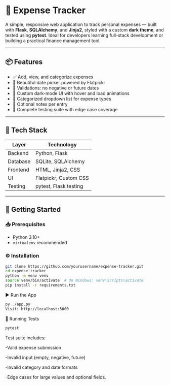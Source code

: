 # 💸 Expense Tracker

A simple, responsive web application to track personal expenses — built with **Flask**, **SQLAlchemy**, and **Jinja2**, styled with a custom **dark theme**, and tested using **pytest**. Ideal for developers learning full-stack development or building a practical finance management tool.

---

## 📦 Features

- ✅ Add, view, and categorize expenses
- 📆 Beautiful date picker powered by Flatpickr
- 🛑 Validations: no negative or future dates
- 🌙 Custom dark-mode UI with hover and load animations
- 📂 Categorized dropdown list for expense types
- 💬 Optional notes per entry
- 🧪 Complete testing suite with edge case coverage

---

## 🧪 Tech Stack

| Layer       | Technology             |
|-------------|------------------------|
| Backend     | Python, Flask          |
| Database    | SQLite, SQLAlchemy     |
| Frontend    | HTML, Jinja2, CSS      |
| UI          | Flatpickr, Custom CSS  |
| Testing     | pytest, Flask testing  |

---

## 🚀 Getting Started

### 📥 Prerequisites

- Python 3.10+
- `virtualenv` recommended

### ⚙️ Installation

```bash
git clone https://github.com/yourusername/expense-tracker.git
cd expense-tracker
python -m venv venv
source venv/bin/activate  # On Windows: venv\Scripts\activate
pip install -r requirements.txt
```

▶️ Run the App

```bash
py ./app.py
Visit: http://localhost:5000
```

🧪 Running Tests

```bash
pytest
```

Test suite includes:

  -Valid expense submission

  -Invalid input (empty, negative, future)

  -Invalid category and date formats

  -Edge cases for large values and optional fields.
  